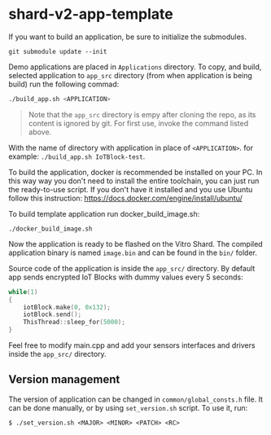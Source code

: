 # shard-v2-app-template

If you want to build an application, be sure to initialize the submodules.

```
git submodule update --init
```

Demo applications are placed in `Applications` directory. To copy, and build,
selected application to `app_src` directory (from when application is being
build) run the following commad: 

```bash
./build_app.sh <APPLICATION>
``` 

> Note that the `app_src` directory is empy after cloning the repo, as its
> content is ignored by git. For first use, invoke the command listed above.

With the name of directory with application in place of `<APPLICATION>`.
for example: `./build_app.sh IoTBlock-test`.

To build the application, docker is recommended be installed on your PC. In this
way way you don't need to install the entire toolchain, you can just run the
ready-to-use script. If you don't have it installed and you use Ubuntu follow
this instruction: https://docs.docker.com/engine/install/ubuntu/

To build template application run docker_build_image.sh:

```
./docker_build_image.sh
```

Now the application is ready to be flashed on the Vitro Shard. The compiled
application binary is named `image.bin` and can be found in the `bin/` folder.

Source code of the application is inside the `app_src/` directory. By default
app sends encrypted IoT Blocks with dummy values every 5 seconds:

```cpp
while(1)
{
    iotBlock.make(0, 0x132);
    iotBlock.send();
    ThisThread::sleep_for(5000);
}
```

Feel free to modify main.cpp and add your sensors interfaces and drivers inside
the `app_src/` directory.

## Version management

The version of application can be changed in `common/global_consts.h` file. It
can be done manually, or by using `set_version.sh` script. To use it, run:

```
$ ./set_version.sh <MAJOR> <MINOR> <PATCH> <RC>
```
